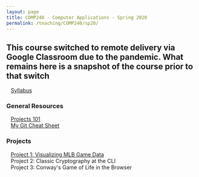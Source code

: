 ```yaml
---
layout: page
title: COMP240 - Computer Applications - Spring 2020
permalink: /teaching/COMP240/sp20/
---
```


## This course switched to remote delivery via Google Classroom due to the pandemic. What remains here is a snapshot of the course prior to that switch


&nbsp;&nbsp;&nbsp;[Syllabus](/teaching/COMP240/sp20/comp240-syllabus.pdf)

### General Resources

&nbsp;&nbsp;&nbsp;[Projects 101](/teaching/COMP240/sp20/resources/projects101)<br>
&nbsp;&nbsp;&nbsp;[My Git Cheat Sheet](/blog/2020/01/YAGCS)

### Projects

&nbsp;&nbsp;&nbsp;[Project 1: Visualizing MLB Game Data](/teaching/COMP240/sp20/projects/tufteMLB)<br>
&nbsp;&nbsp;&nbsp;Project 2: Classic Cryptography at the CLI<br>
&nbsp;&nbsp;&nbsp;Project 3: Conway's Game of Life in the Browser<br>
